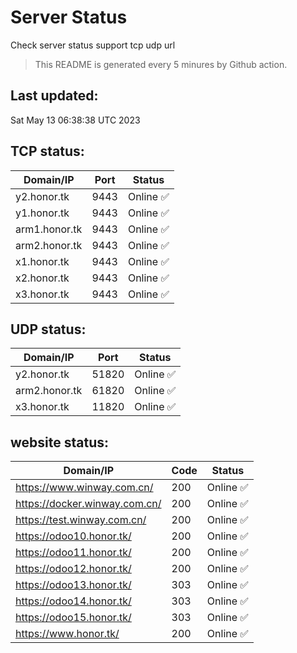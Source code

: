 # Server Status
Check server status support tcp udp url
> This README is generated every 5 minures by Github action.
## Last updated:
Sat May 13 06:38:38 UTC 2023
## TCP status: 
|Domain/IP|Port|**Status**|
|--|--|--|
|y2.honor.tk|9443|Online :white_check_mark:|
|y1.honor.tk|9443|Online :white_check_mark:|
|arm1.honor.tk|9443|Online :white_check_mark:|
|arm2.honor.tk|9443|Online :white_check_mark:|
|x1.honor.tk|9443|Online :white_check_mark:|
|x2.honor.tk|9443|Online :white_check_mark:|
|x3.honor.tk|9443|Online :white_check_mark:|
## UDP status: 
|Domain/IP|Port|**Status**|
|--|--|--|
|y2.honor.tk|51820|Online :white_check_mark:|
|arm2.honor.tk|61820|Online :white_check_mark:|
|x3.honor.tk|11820|Online :white_check_mark:|
## website status: 
|Domain/IP|Code|**Status**|
|--|--|--|
|https://www.winway.com.cn/|200|Online :white_check_mark:|
|https://docker.winway.com.cn/|200|Online :white_check_mark:|
|https://test.winway.com.cn/|200|Online :white_check_mark:|
|https://odoo10.honor.tk/|200|Online :white_check_mark:|
|https://odoo11.honor.tk/|200|Online :white_check_mark:|
|https://odoo12.honor.tk/|200|Online :white_check_mark:|
|https://odoo13.honor.tk/|303|Online :white_check_mark:|
|https://odoo14.honor.tk/|303|Online :white_check_mark:|
|https://odoo15.honor.tk/|303|Online :white_check_mark:|
|https://www.honor.tk/|200|Online :white_check_mark:|
